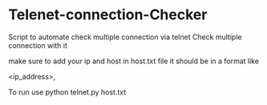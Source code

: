 # Telenet-connection-Checker
Script to automate check multiple connection via telnet
Check multiple connection with it 

make sure to add your ip and host in host.txt file
it should be in a format like 

<ip_address>,<hosts>

To run use python telnet.py host.txt


